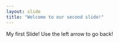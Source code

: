 ```yaml
---
layout: slide
title: "Welcome to our second slide!"
---
```

My first Slide!
Use the left arrow to go back!
